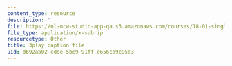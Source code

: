 ```yaml
---
content_type: resource
description: ''
file: https://ol-ocw-studio-app-qa.s3.amazonaws.com/courses/18-01-single-variable-calculus-fall-2006/d692ab02cdde5bc991ffe656ca9c95d3_KhwQKE_tld0.vtt
file_type: application/x-subrip
resourcetype: Other
title: 3play caption file
uid: d692ab02-cdde-5bc9-91ff-e656ca9c95d3
---
```

